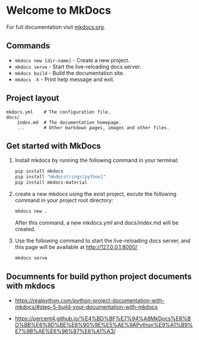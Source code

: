 # Welcome to MkDocs

For full documentation visit [mkdocs.org](https://www.mkdocs.org).

## Commands

* `mkdocs new [dir-name]` - Create a new project.
* `mkdocs serve` - Start the live-reloading docs server.
* `mkdocs build` - Build the documentation site.
* `mkdocs -h` - Print help message and exit.

## Project layout

    mkdocs.yml    # The configuration file.
    docs/
        index.md  # The documentation homepage.
        ...       # Other markdown pages, images and other files.

## Get started with MkDocs

1. Install mkdocs by running the following command in your terminal:

    ```bash
    pip install mkdocs
    pip install "mkdocstrings[python]"
    pip install mkdocs-material
    ```

2. create a new mkdocs using the exist project, excute the following command in your project root directory:

    ```bash
    mkdocs new .
    ```

    After this command, a new mkdocs.yml and docs/index.md will be created.

3. Use the following command to start the live-reloading docs server, and this page will be available at <http://127.0.0.1:8000/>

    ```bash
    mkdocs serve
    ```

## Documnents for build python project documents with mkdocs

* <https://realpython.com/python-project-documentation-with-mkdocs/#step-5-build-your-documentation-with-mkdocs>

* <https://percent4.github.io/%E4%BD%BF%E7%94%A8MkDocs%E8%BD%BB%E6%9D%BE%E6%90%9E%E5%AE%9APython%E9%A1%B9%E7%9B%AE%E6%96%87%E6%A1%A3/>
